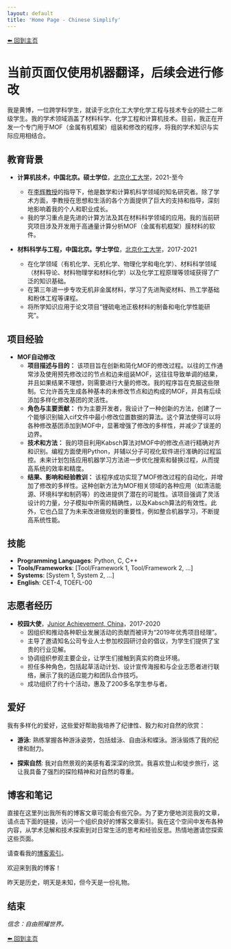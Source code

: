 ```yaml
---
layout: default
title: 'Home Page - Chinese Simplify' 
---
```


[⬅️ 回到主页](/index.html)

# 当前页面仅使用机器翻译，后续会进行修改

我是黄博，一位跨学科学生，就读于北京化工大学化学工程与技术专业的硕士二年级学生。我的学术领域涵盖了材料科学、化学工程和计算机技术。目前，我正在开发一个专门用于MOF（金属有机框架）组装和修改的程序，将我的学术知识与实际应用相结合。

## 教育背景

- **计算机技术，中国北京。硕士学位**，[北京化工大学](https://www.buct.edu.cn/)，2021-至今
  - 在[李辉教授](http://www.whoeveryou.com/)的指导下，他是数学和计算机科学领域的知名研究者。除了学术方面，李教授在思想和生活的各个方面提供了巨大的支持和指导，深刻地影响着我的个人和职业成长。
  - 我的学习重点是先进的计算方法及其在材料科学领域的应用。我的当前研究项目涉及开发用于高通量计算分析MOF（金属有机框架）膜材料的软件。

- **材料科学与工程，中国北京。学士学位**，[北京化工大学](https://www.buct.edu.cn/)，2017-2021
  - 在化学领域（有机化学、无机化学、物理化学和电化学）、材料科学领域（材料导论、材料物理学和材料化学）以及化学工程原理等领域获得了广泛的知识基础。
  - 在第三年进一步专攻无机非金属材料，学习了先进陶瓷材料、热工学基础和粉体工程等课程。
  - 将所学知识应用于论文项目“锂硫电池正极材料的制备和电化学性能研究”。

## 项目经验

- **MOF自动修改**
  - **项目描述与目的：** 该项目旨在创新和简化MOF的修改过程。以往的工作通常涉及使用预先修改过的节点和边来组装MOF，这往往导致单调的结果，并且如果结果不理想，则需要进行大量的修改。我的程序旨在克服这些限制。它允许首先生成各种基本的未修改节点和边构成的MOF，并具有后续添加多样化修改基团的灵活性。
  - **角色与主要贡献：** 作为主要开发者，我设计了一种创新的方法，创建了一个能够识别输入cif文件中最小修改位置数据的算法。这个算法使得可以将各种修改基团添加到MOF中，显著增强了修改的多样性，并减少了误差的边界。
  - **技术和方法：** 我的项目利用Kabsch算法对MOF中的修改点进行精确对齐和识别。编程方面使用Python，并辅以分子可视化软件进行准确的过程监控。未来计划包括应用机器学习方法进一步优化搜索和替换过程，从而提高系统的效率和精度。
  - **结果、影响和经验教训：** 该程序成功实现了MOF修改过程的自动化，并增加了修改的多样性。这种创新方法为MOF相关领域的各种应用（如清洁能源、环境科学和制药等）的改进提供了潜在的可能性。该项目强调了灵活设计的力量，分子模拟中所需的精确性，以及Kabsch算法的有效性。此外，它也凸显了为未来改进做规划的重要性，例如整合机器学习，不断提高系统性能。

## 技能

- **Programming Languages**: Python, C, C++
- **Tools/Frameworks**: [Tool/Framework 1, Tool/Framework 2, ...]
- **Systems**: [System 1, System 2, ...]
- **English**: CET-4, TOEFL-00

## 志愿者经历

- **校园大使**，[Junior Achievement, China](http://www.jachina.org/index.html?lang=zh_CN#page1/)，2017-2020
  - 因组织和推动各种职业发展活动的贡献而被评为“2019年优秀项目经理”。
  - 主导了邀请知名公司专业人士参加校园研讨会的倡议，为学生们提供了宝贵的行业见解。
  - 协调组织参观主要企业，让学生们接触到真实的商业环境。
  - 担任多种角色，包括起草活动计划、设计宣传海报和与企业志愿者进行联络，展示了我的适应能力和团队合作技巧。
  - 成功组织了约十个活动，惠及了200多名学生参与者。

## 爱好

我有多样化的爱好，这些爱好帮助我培养了纪律性、毅力和对自然的欣赏：

- **游泳**: 熟练掌握各种游泳姿势，包括蛙泳、自由泳和蝶泳。游泳锻炼了我的纪律和耐力。

- **探索自然**: 我对自然景观的美感有着深深的欣赏。我喜欢登山和徒步旅行，这让我具备了强烈的探险精神和对自然的尊重。

## 博客和笔记

直接在这里列出我所有的博客文章可能会有些冗杂。为了更方便地浏览我的文章，请点击下面的链接，访问一个组织良好的博客文章索引。我在这个空间中发布各种内容，从学术见解和技术探索到对日常生活的思考和经验反思。热情地邀请您探索这些页面。

请查看我的[博客索引](/blog_index.html)。

欢迎来到我的博客！

昨天是历史，明天是未知，但今天是一份礼物。

## 结束

*信念：自由照耀世界。*

[⬅️ 回到主页](./index.md)